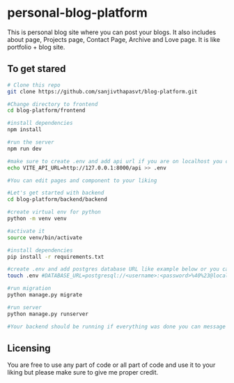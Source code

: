 # personal-blog-platform
This is personal blog site where you can post your blogs. It also includes about page, Projects page, Contact Page, Archive and Love page. It is like portfolio + blog site.

## To get stared

```bash
# Clone this repo
git clone https://github.com/sanjivthapasvt/blog-platform.git

#Change directory to frontend
cd blog-platform/frontend

#install dependencies
npm install

#run the server
npm run dev

#make sure to create .env and add api url if you are on localhost you can use
echo VITE_API_URL=http://127.0.0.1:8000/api >> .env

#You can edit pages and component to your liking

#Let's get started with backend
cd blog-platform/backend/backend

#create virtual env for python
python -m venv venv

#activate it
source venv/bin/activate

#install dependencies
pip install -r requirements.txt

#create .env and add postgres database URL like example below or you can go to settings.py and use sqllite
touch .env #DATABASE_URL=postgresql://<username>:<password>%40%23@localhost:5432/<bdname>

#run migration
python manage.py migrate

#run server
python manage.py runserver

#Your backend should be running if everything was done you can message me if it didn't work
```


## Licensing

You are free to use any part of code or all part of code and use it to your liking but please make sure to give me proper credit.